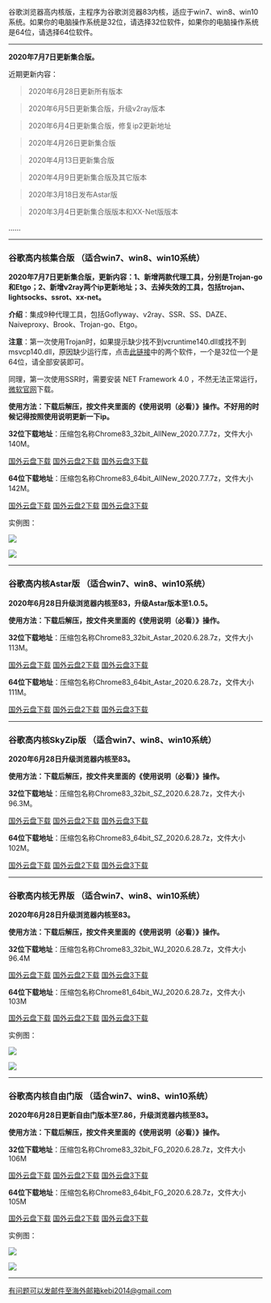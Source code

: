 谷歌浏览器高内核版，主程序为谷歌浏览器83内核，适应于win7、win8、win10系统。如果你的电脑操作系统是32位，请选择32位软件，如果你的电脑操作系统是64位，请选择64位软件。

***

**2020年7月7日更新集合版。**

近期更新内容：

> 2020年6月28日更新所有版本

> 2020年6月5日更新集合版，升级v2ray版本

> 2020年6月4日更新集合版，修复ip2更新地址

> 2020年4月26日更新集合版

> 2020年4月13日更新集合版

> 2020年4月9日更新集合版及其它版本

> 2020年3月18日发布Astar版

> 2020年3月4日更新集合版版本和XX-Net版版本


......

***

### 谷歌高内核集合版  （适合win7、win8、win10系统）

**2020年7月7日更新集合版，更新内容：1、新增两款代理工具，分别是Trojan-go和Etgo；2、新增v2ray两个ip更新地址；3、去掉失效的工具，包括trojan、lightsocks、ssrot、xx-net。**

**介绍**：集成9种代理工具，包括Goflyway、v2ray、SSR、SS、DAZE、Naiveproxy、Brook、Trojan-go、Etgo。

**注意**：第一次使用Trojan时，如果提示缺少找不到vcruntime140.dll或找不到msvcp140.dll，原因缺少运行库，点击[此链接](https://www.microsoft.com/en-us/download/details.aspx?id=48145)中的两个软件，一个是32位一个是64位，请全部安装即可。

同理，第一次使用SSR时，需要安装 NET Framework 4.0 ，不然无法正常运行，[微软官网](https://www.microsoft.com/zh-cn/download/details.aspx?id=17718)下载。

**使用方法：下载后解压，按文件夹里面的《使用说明（必看）》操作。不好用的时候记得按照使用说明更新一下ip。**

**32位下载地址**：压缩包名称Chrome83_32bit_AllNew_2020.7.7.7z，文件大小140M。

[国外云盘下载](http://tr1.freedown7.club/html/202077/Chrome83_32bit_AllNew_2020.7.7.7z) 
[国外云盘2下载](http://tr30.free4444.club/202077/Chrome83_32bit_AllNew_2020.7.7.7z) 
[国外云盘3下载](http://173.0.55.67/html/202077/Chrome83_32bit_AllNew_2020.7.7.7z) 

**64位下载地址**：压缩包名称Chrome83_64bit_AllNew_2020.7.7.7z，文件大小142M。

[国外云盘下载](http://tr1.freedown7.club/html/202077/Chrome83_64bit_AllNew_2020.7.7.7z) 
[国外云盘2下载](http://tr30.free4444.club/202077/Chrome83_64bit_AllNew_2020.7.7.7z) 
[国外云盘3下载](http://173.0.55.67/html/202077/Chrome83_64bit_AllNew_2020.7.7.7z) 

实例图：

![](https://cdn.jsdelivr.net/gh/Alvin9999/pac2/all1.jpg)

![](https://cdn.jsdelivr.net/gh/Alvin9999/pac2/all2.jpg)

***

### 谷歌高内核Astar版  （适合win7、win8、win10系统）

**2020年6月28日升级浏览器内核至83，升级Astar版本至1.0.5。**

**使用方法：下载后解压，按文件夹里面的《使用说明（必看）》操作。**

**32位下载地址**：压缩包名称Chrome83_32bit_Astar_2020.6.28.7z，文件大小113M。

[国外云盘下载](http://tr1.freedown7.club/html/2020628/Chrome83_32bit_Astar_2020.6.28.7z) 
[国外云盘2下载](http://tr30.free4444.club/2020628/Chrome83_32bit_Astar_2020.6.28.7z) 
[国外云盘3下载](http://173.0.55.67/html/2020628/Chrome83_32bit_Astar_2020.6.28.7z) 

**64位下载地址**：压缩包名称Chrome83_64bit_Astar_2020.6.28.7z，文件大小111M。

[国外云盘下载](http://tr1.freedown7.club/html/2020628/Chrome83_64bit_Astar_2020.6.28.7z) 
[国外云盘2下载](http://tr30.free4444.club/2020628/Chrome83_64bit_Astar_2020.6.28.7z) 
[国外云盘3下载](http://173.0.55.67/html/2020628/Chrome83_64bit_Astar_2020.6.28.7z) 

***

### 谷歌高内核SkyZip版  （适合win7、win8、win10系统）

**2020年6月28日升级浏览器内核至83。**

**使用方法：下载后解压，按文件夹里面的《使用说明（必看）》操作。**

**32位下载地址**：压缩包名称Chrome83_32bit_SZ_2020.6.28.7z，文件大小96.3M。

[国外云盘下载](http://tr1.freedown7.club/html/2020628/Chrome83_32bit_SZ_2020.6.28.7z) 
[国外云盘2下载](http://tr30.free4444.club/2020628/Chrome83_32bit_SZ_2020.6.28.7z) 
[国外云盘3下载](http://173.0.55.67/html/2020628/Chrome83_32bit_SZ_2020.6.28.7z) 

**64位下载地址**：压缩包名称Chrome83_64bit_SZ_2020.6.28.7z，文件大小102M。

[国外云盘下载](http://tr1.freedown7.club/html/2020628/Chrome83_64bit_SZ_2020.6.28.7z) 
[国外云盘2下载](http://tr30.free4444.club/2020628/Chrome83_64bit_SZ_2020.6.28.7z) 
[国外云盘3下载](http://173.0.55.67/html/2020628/Chrome83_64bit_SZ_2020.6.28.7z) 

***

### 谷歌高内核无界版  （适合win7、win8、win10系统）

**2020年6月28日升级浏览器内核至83。**

**使用方法：下载后解压，按文件夹里面的《使用说明（必看）》操作。**

**32位下载地址**：压缩包名称Chrome83_32bit_WJ_2020.6.28.7z，文件大小96.4M

[国外云盘下载](http://tr1.freedown7.club/html/2020628/Chrome83_32bit_WJ_2020.6.28.7z) 
[国外云盘2下载](http://tr30.free4444.club/2020628/Chrome83_32bit_WJ_2020.6.28.7z) 
[国外云盘3下载](http://173.0.55.67/html/2020628/Chrome83_32bit_WJ_2020.6.28.7z) 

**64位下载地址**：压缩包名称Chrome81_64bit_WJ_2020.6.28.7z，文件大小103M

[国外云盘下载](http://tr1.freedown7.club/html/2020628/Chrome83_64bit_WJ_2020.6.28.7z) 
[国外云盘2下载](http://tr30.free4444.club/2020628/Chrome83_64bit_WJ_2020.6.28.7z) 
[国外云盘3下载](http://173.0.55.67/html/2020628/Chrome83_64bit_WJ_2020.6.28.7z) 

实例图：

![](https://cdn.jsdelivr.net/gh/Alvin9999/pac2/softimag/75wj.PNG)

![](https://cdn.jsdelivr.net/gh/Alvin9999/PAC/download/61wujie1.PNG)


***

### 谷歌高内核自由门版  （适合win7、win8、win10系统）

**2020年6月28日更新自由门版本至7.86，升级浏览器内核至83。**

**使用方法：下载后解压，按文件夹里面的《使用说明（必看）》操作。**

**32位下载地址**：压缩包名称Chrome83_32bit_FG_2020.6.28.7z，文件大小106M

[国外云盘下载](http://tr1.freedown7.club/html/2020628/Chrome83_32bit_FG_2020.6.28.7z) 
[国外云盘2下载](http://tr30.free4444.club/2020628/Chrome83_32bit_FG_2020.6.28.7z) 
[国外云盘3下载](http://173.0.55.67/html/2020628/Chrome83_32bit_FG_2020.6.28.7z)

**64位下载地址**：压缩包名称Chrome83_64bit_FG_2020.6.28.7z，文件大小105M

[国外云盘下载](http://tr1.freedown7.club/html/2020628/Chrome83_64bit_FG_2020.6.28.7z)
[国外云盘2下载](http://tr30.free4444.club/2020628/Chrome83_64bit_FG_2020.6.28.7z) 
[国外云盘3下载](http://173.0.55.67/html/2020628/Chrome83_64bit_FG_2020.6.28.7z)

实例图：

![](https://cdn.jsdelivr.net/gh/Alvin9999/pac2/softimag/75fg.PNG)

![](https://cdn.jsdelivr.net/gh/Alvin9999/PAC/download/61freegate1.PNG)

***

有问题可以发邮件至海外邮箱kebi2014@gmail.com